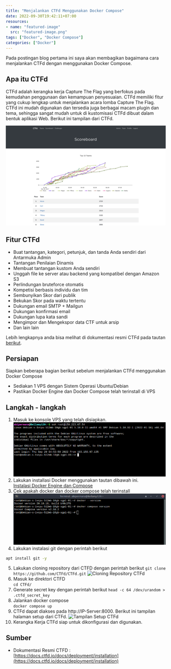 ```yaml
---
title: "Menjalankan CTFd Menggunakan Docker Compose"
date: 2022-09-30T19:42:11+07:00
resources:
- name: "featured-image"
  src: "featured-image.png"
tags: ["Docker", "Docker Compose"]
categories: ["Docker"]
---
```


Pada postingan blog pertama ini saya akan membagikan bagaimana cara menjalankan CTFd dengan menggunakan Docker Compose.

## Apa itu CTFd
CTFd adalah kerangka kerja Capture The Flag yang berfokus pada kemudahan penggunaan dan kemampuan penyesuaian. CTFd memiliki fitur yang cukup lengkap untuk menjalankan acara lomba  Capture The Flag. CTFd ini mudah digunakan dan tersedia juga berbagai macam plugin dan tema, sehingga sangat mudah untuk di kustomisasi CTFd dibuat dalam bentuk aplikasi Web. Berikut ini tampilan dari CTFd.

![Tampilan CTFd](tampilan_ctfd.png "Tampilan CTFd")

## Fitur CTFd
* Buat tantangan, kategori, petunjuk, dan tanda Anda sendiri dari Antarmuka Admin
* Tantangan Penilaian Dinamis
* Membuat tantangan kustom Anda sendiri
* Unggah file ke server atau backend yang kompatibel dengan Amazon S3
* Perlindungan bruteforce otomatis
* Kompetisi berbasis individu dan tim
* Sembunyikan Skor dari publik
* Bekukan Skor pada waktu tertentu
* Dukungan email SMTP + Mailgun
* Dukungan konfirmasi email
* Dukungan lupa kata sandi
* Mengimpor dan Mengekspor data CTF untuk arsip
* Dan lain lain

Lebih lengkapnya anda bisa melihat di dokumentasi resmi CTFd pada tautan [berikut](https://github.com/CTFd/CTFd).

## Persiapan
Siapkan beberapa bagian berikut sebelum menjalankan CTFd menggunakan Docker Compose
* Sediakan 1 VPS dengan Sistem Operasi Ubuntu/Debian
* Pastikan Docker Engine dan Docker Compose telah terinstall di VPS

## Langkah - langkah

1. Masuk ke konsole VPS yang telah disiapkan.
![Konsol VPS](1.png "Konsol VPS")
2. Lakukan installasi Docker menggunakan tautan dibawah ini.  
[Instalasi Docker Engine dan Compose](https://docs.docker.com/engine/install/)
3. Cek apakah docker dan docker compose telah terinstall  
![Cek Docker dan Docker Compose](2.png "Cek Docker dan Docker Compose")
4. Lakukan instalasi git dengan perintah berikut  
```bash
apt install git -y 
```
5. Lakukan cloning repository dari CTFD dengan perintah berikut
``` git clone https://github.com/CTFd/CTFd.git ```
![Cloning Repository CTFd](3.png "Cloning Repository CTFd")
6. Masuk ke direktori CTFD  
``` cd CTFd/ ```
7. Generate secret key dengan perintah berikut
``` head -c 64 /dev/urandom > .ctfd_secret_key ```
8. Jalankan docker compose  
``` docker compose up ```
9. CTFd dapat diakses pada http://IP-Server:8000. Berikut ini tampilan halaman setup dari CTFd.
![Tampilan Setup CTFd](4.png "Tampilan Setup CTFd")
10. Kerangka Kerja CTFd siap untuk dikonfigurasi dan digunakan.


## Sumber
* Dokumentasi Resmi CTFD : [https://docs.ctfd.io/docs/deployment/installation](https://docs.ctfd.io/docs/deployment/installation)
